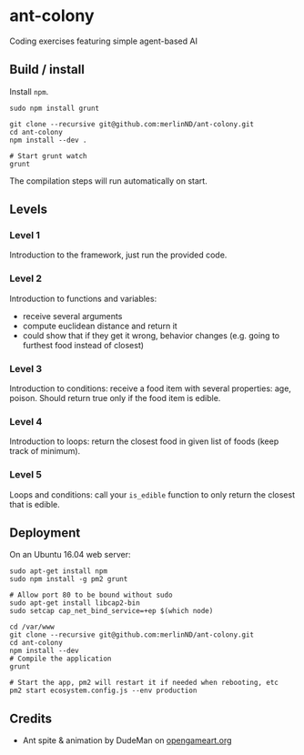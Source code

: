 # ant-colony
Coding exercises featuring simple agent-based AI

## Build / install

Install `npm`.

```
sudo npm install grunt

git clone --recursive git@github.com:merlinND/ant-colony.git
cd ant-colony
npm install --dev .

# Start grunt watch
grunt
```

The compilation steps will run automatically on start.

## Levels

### Level 1

Introduction to the framework, just run the provided code.

### Level 2

Introduction to functions and variables:

- receive several arguments
- compute euclidean distance and return it
- could show that if they get it wrong, behavior changes (e.g. going to furthest food instead of closest)

### Level 3

Introduction to conditions: receive a food item with several properties: age, poison. Should return true only if the food item is edible.

### Level 4

Introduction to loops: return the closest food in given list of foods (keep track of minimum).

### Level 5

Loops and conditions: call your `is_edible` function to only return the closest that is edible.


## Deployment

On an Ubuntu 16.04 web server:

```
sudo apt-get install npm
sudo npm install -g pm2 grunt

# Allow port 80 to be bound without sudo
sudo apt-get install libcap2-bin
sudo setcap cap_net_bind_service=+ep $(which node)

cd /var/www
git clone --recursive git@github.com:merlinND/ant-colony.git
cd ant-colony
npm install --dev
# Compile the application
grunt

# Start the app, pm2 will restart it if needed when rebooting, etc
pm2 start ecosystem.config.js --env production
```

## Credits

- Ant spite & animation by DudeMan on [opengameart.org](https://opengameart.org/content/walking-ant-with-parts-and-rigged-spriter-file)
